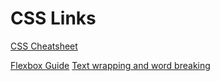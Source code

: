 

# CSS Links

[CSS Cheatsheet](https://htmlcheatsheet.com/css/#)

[Flexbox Guide](https://css-tricks.com/snippets/css/a-guide-to-flexbox/)
[Text wrapping and word breaking](https://codersblock.com/blog/deep-dive-into-text-wrapping-and-word-breaking/)